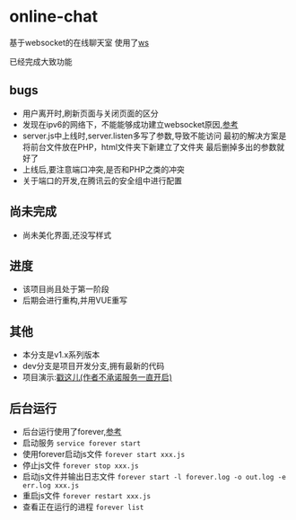 # online-chat
基于websocket的在线聊天室
使用了[ws](https://github.com/websockets/ws)

已经完成大致功能

## bugs

- 用户离开时,刷新页面与关闭页面的区分
- 发现在ipv6的网络下，不能能够成功建立websocket原因,[参考](https://stackoverflow.com/questions/31984934/calling-ipv6-ip-using-websocket-interface)
- server.js中上线时,server.listen多写了参数,导致不能访问
  最初的解决方案是将前台文件放在PHP，html文件夹下新建立了文件夹
  最后删掉多出的参数就好了
- 上线后,要注意端口冲突,是否和PHP之类的冲突
- 关于端口的开发,在腾讯云的安全组中进行配置

## 尚未完成

- 尚未美化界面,还没写样式

## 进度

- 该项目尚且处于第一阶段
- 后期会进行重构,并用VUE重写

## 其他

- 本分支是v1.x系列版本
- dev分支是项目开发分支,拥有最新的代码
- 项目演示:[戳这儿(作者不承诺服务一直开启)](http://chat.sail.name/index.html)


## 后台运行

- 后台运行使用了forever,[参考](http://blog.csdn.net/flightsmallbird/article/details/52946817)
- 启动服务 ```service forever start```
- 使用forever启动js文件 ```forever start xxx.js```
- 停止js文件 ```forever stop xxx.js```
- 启动js文件并输出日志文件 ```forever start -l forever.log -o out.log -e err.log xxx.js```
- 重启js文件 ```forever restart xxx.js```
- 查看正在运行的进程 ```forever list```
